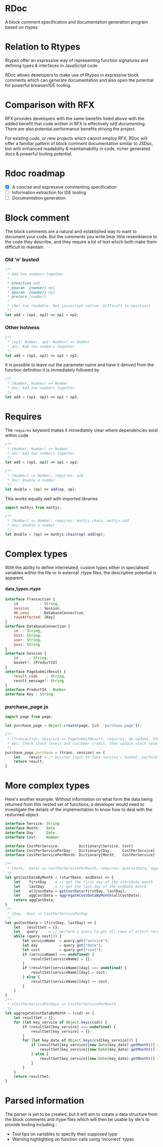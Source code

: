 # RDoc
A block comment specification and documentation generation program based on rtypes

# Relation to Rtypes
Rtypes offer an expressive way of representing function signatures and defining types & interfaces in JavaScript code.

RDoc allows developers to make use of Rtypes in expressive block comments which can generate documentation and also open the potential for powerful browser/IDE tooling.

# Comparison with RFX
RFX provides developers with the same benefits listed above with the added benefit that code written in RFX is effectively _self documenting_. There are also potential performance benefits driving the project.

For existing code, or new projects which cannot employ RFX, RDoc will offer a familiar pattern of block comment documentation similar to JSDoc, but with enhanced readability & maintainability in code, richer generated docs & powerful tooling potential.

# Rdoc roadmap
* [x] A concise and expressive commenting specification
* [ ] Information extraction for IDE tooling
* [ ] Documentation generation

# Block comment
The block comments are a natural and established way to want to document your code. But the comments you write bear little resemblance to the code they describe, and they require a lot of text which both make them difficult to maintain.
### Old 'n' busted
```javascript
/**
 * Add two numbers together
 *
 * @function add
 * @param  {number} op1
 * @param  {number} op2
 * @return {number}
 *
 * (Not too readable. Not javascript native. Difficult to maintain)
 */
let add = (op1, op2) => op1 + op2;
```
### Other hotness
```javascript
/**
 * (op1: Number, op2: Number) => Number
 * doc: Add two numbers together
 */
let add = (op1, op2) => op1 + op2;
```
It is possible to leave out the parameter name and have it derived from the function definition it is immediately followed by

```javascript
/**
 * (Number, Number) => Number
 * doc: Add two numbers together
 */
let add = (op1, op2) => op1 + op2;
```

# Requires
The `requires` keyword makes it immediately clear where dependencies exist within code
```javascript
/**
 * (Number, Number) => Number
 * doc: Add two numbers together
 */
let add = (op1, op2) => op1 + op2;

/**
 * (Number) => Number, requires: add
 * doc: Double a number
 */
let double = (op) => add(op, op);
```

This works equally well with imported libraries
```javascript
import mathjs from mathjs;

/**
 * (Number) => Number, requires: mathjs.chain, mathjs.add
 * doc: Double a number
 */
let double = (op) => mathjs.chain(op).add(op);
```

# Complex types
With the ability to define interrelated, custom types either in specialised variables within the file or in external .rtype files, the descriptive potential is apparent.
#### data_types.rtype
```javascript
interface Transaction {
    id          : String,
    session     : Session,
    db_conn     : DatabaseConnection,
    rowsAffected: [Key]
}
interface DatabaseConnection {
    id  : String,
    host: String,
    user: String,
    pass: String
}
interface Session {
    id     : String,
    basket?: [ProductId]
}
interface PageSubmitResult {
    result_code    : String,
    result_message?: String
}
interface ProductId : Number
interface Key : String
```
### purchase_page.js
```javascript
import page from page;

let purchase_page = Object.create(page, {id: 'purchase_page'});

/**
 * (Transaction, Session) => PageSubmitResult, requires: db.update, throws: NoConnectionError
 * doc: Check stock levels and customer credit, then update stock levels & custom credit
 */
purchase_page.purchase = (trans, session) => {
    let    result = /* busines logic to take session's basket, perform the appropriate check's & update's and create result */ 
    return result;
}
```
# More complex types
Here's another example. Without information on what form the data being returned from this nested set of functions, a developer would need to investigate the details of the implementation to know how to deal with the resturned  object.
```javascript
interface Service: String
interface Month:   Date
interface Day:     Date
interface Cost:    Number

interface CostPerService:         Dictionary[Service, Cost]
interface CostPerServicePerDay:   Dictionary[Day,     CostPerService]
interface CostPerServicePerMonth: Dictionary[Month,   CostPerService]
```
```javascript
/**
 * (Date,  Date) => CostPerServicePerMonth, requires: getCostData, aggregateCostDataByMonth
 */
let getCostDataByMonth = (startDate, endDate) => {
    let    firstDay    = // get the first day of the startDate month
    let    lastDay     = // get the last day of the endDate month
    let    allCostData = getCostData(firstDay, lastDay);
    let    aggCostData = aggregateCostDataByMonth(allCostData);
    return aggCostData;
}
/**
 * (Day,  Day) => CostPerServicePerDay
 */
let getCostData = (firstDay, lastDay) => {
    let   resultSet = {};
    let   query     = // perform a query to get all rows of effort record between the two dates
    while (query.next()) {
        let serviceName  = query.get("service");
        let day          = query.get("date");
        let cost         = query.get("cost");
        if (serviceName] === undefined) {
            resultSet[serviceName] = {};
        }
        if (resultSet[serviceName][day] === undefined) {
            resultSet[serviceName][day] = cost;
        } else {
            resultSet[serviceName][day] += cost;
        }
    }
}
/**
 * (CostPerServicePerDay) => CostPerServicePerMonth
 */
let aggregateCostDataByMonth = (csd) => {
    let resultSet = {};
    for (let key_service of Object.keys(csd)) {
        if (resultSet[key_service] === undefined) {
            resultSet[key_service] = {};
        }
        for (let key_date of Object.keys(csd[key_service])) {
            if (resultSet[key_service][new Date(key_date).getMonth()] === undefined) {
                resultSet[key_service][new Date(key_date).getMonth()] =  csd[key_service][key_date];
            } else {
                resultSet[key_service][new Date(key_date).getMonth()] += csd[key_service][key_date];
            }
        }
    }
    return resultSet;
}
```

# Parsed information
The parser is yet to be created, but it will aim to create a data structure from the block comments and rtype files which will then be usable by ide's to provide tooling including :
* Tool tips on variables to specify their supposed type
* Warning highlighting on function calls using 'incorrect' types
